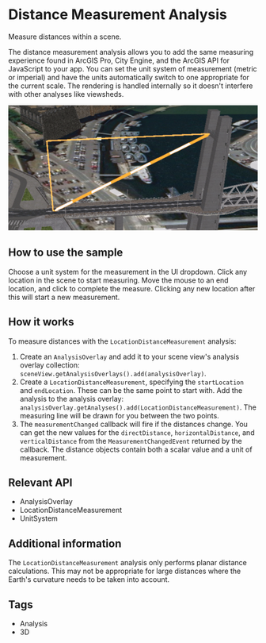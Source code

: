 <h1>Distance Measurement Analysis</h1>
<p>Measure distances within a scene.</p>

<p>The distance measurement analysis allows you to add the same measuring experience found in ArcGIS Pro, City Engine, 
and the ArcGIS API for JavaScript to your app. You can set the unit system of measurement (metric or imperial) and 
have the units automatically switch to one appropriate for the current scale. The rendering is handled internally so 
it doesn't interfere with other analyses like viewsheds.</p>

<p><img src="DistanceMeasurementAnalysis.png"/></p>

<h2>How to use the sample</h2>
<p>Choose a unit system for the measurement in the UI dropdown. Click any location in the scene to start measuring. 
Move the mouse to an end location, and click to complete the measure. Clicking any new location after this will start a new measurement.</p>

<h2>How it works</h2>
<p>To measure distances with the <code>LocationDistanceMeasurement</code> analysis:</p>
<ol>
  <li>Create an <code>AnalysisOverlay</code> and add it to your scene view's analysis overlay collection: 
  <code>sceneView.getAnalysisOverlays().add(analysisOverlay)</code>.</li>
  <li>Create a <code>LocationDistanceMeasurement</code>, specifying the <code>startLocation</code> and 
  <code>endLocation</code>. These can be the same point to start with. Add the analysis to the analysis overlay: 
  <code>analysisOverlay.getAnalyses().add(LocationDistanceMeasurement)</code>. The measuring line will be drawn for 
  you between the two points.</li>
  <li>The <code>measurementChanged</code> callback will fire if the distances change. You can get the new values for 
  the <code>directDistance</code>, <code>horizontalDistance</code>, and <code>verticalDistance</code> from the 
  <code>MeasurementChangedEvent</code> returned by the callback. The distance objects contain both a scalar value 
  and a unit of measurement.</li>
</ol>

<h2>Relevant API</h2>  
<ul>
<li>AnalysisOverlay</li>
<li>LocationDistanceMeasurement</li>
<li>UnitSystem</li>
</ul>

<h2>Additional information</h2>
<p>The <code>LocationDistanceMeasurement</code> analysis only performs planar distance calculations. This may not be 
appropriate for large distances where the Earth's curvature needs to be taken into account.</p>

<h2>Tags</h2>
<ul>
<li>Analysis</li>
<li>3D</li>
</ul>
